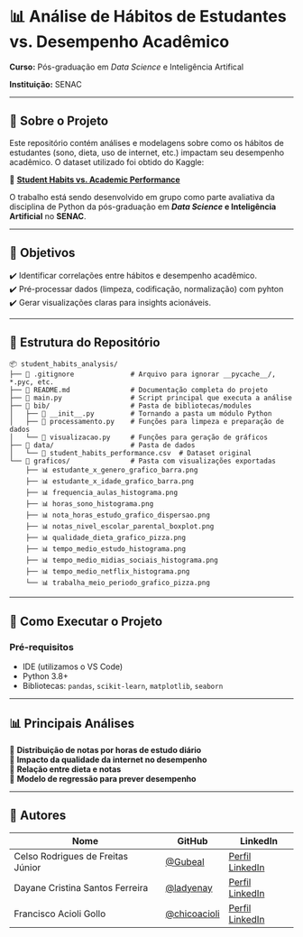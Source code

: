 # **📊 Análise de Hábitos de Estudantes vs. Desempenho Acadêmico**  

**Curso:** Pós-graduação em _Data Science_ e Inteligência Artifical

**Instituição:** SENAC

---

## **📌 Sobre o Projeto**  
Este repositório contém análises e modelagens sobre como os hábitos de estudantes (sono, dieta, uso de internet, etc.) impactam seu desempenho acadêmico. O dataset utilizado foi obtido do Kaggle:  

🔗 **[Student Habits vs. Academic Performance](https://www.kaggle.com/datasets/jayaantanaath/student-habits-vs-academic-performance)**  

O trabalho está sendo desenvolvido em grupo como parte avaliativa da disciplina de Python da pós-graduação em **_Data Science_ e Inteligência Artificial** no **SENAC**.  

---

## **🎯 Objetivos**  
✔️ Identificar correlações entre hábitos e desempenho acadêmico.  
✔️ Pré-processar dados (limpeza, codificação, normalização) com pyhton  
✔️ Gerar visualizações claras para insights acionáveis.  

---

## **📂 Estrutura do Repositório**  
```
📦 student_habits_analysis/
├── 📄 .gitignore              # Arquivo para ignorar __pycache__/, *.pyc, etc.
├── 📄 README.md               # Documentação completa do projeto
├── 📄 main.py                 # Script principal que executa a análise
├── 📂 bib/                    # Pasta de bibliotecas/modules
│   ├── 📄 __init__.py         # Tornando a pasta um módulo Python
│   ├── 📄 processamento.py    # Funções para limpeza e preparação de dados
│   └── 📄 visualizacao.py     # Funções para geração de gráficos
├── 📂 data/                   # Pasta de dados
│   └── 📄 student_habits_performance.csv  # Dataset original
└── 📂 graficos/               # Pasta com visualizações exportadas
    ├── 📊 estudante_x_genero_grafico_barra.png
    ├── 📊 estudante_x_idade_grafico_barra.png
    ├── 📊 frequencia_aulas_histograma.png
    ├── 📊 horas_sono_histograma.png
    ├── 📊 nota_horas_estudo_grafico_dispersao.png
    ├── 📊 notas_nivel_escolar_parental_boxplot.png
    ├── 📊 qualidade_dieta_grafico_pizza.png
    ├── 📊 tempo_medio_estudo_histograma.png
    ├── 📊 tempo_medio_midias_sociais_histograma.png
    ├── 📊 tempo_medio_netflix_histograma.png
    └── 📊 trabalha_meio_periodo_grafico_pizza.png
```

---

## **🔧 Como Executar o Projeto**  
### **Pré-requisitos**  
- IDE (utilizamos o VS Code)
- Python 3.8+
- Bibliotecas: `pandas`, `scikit-learn`, `matplotlib`, `seaborn`  

---

## **📊 Principais Análises**  
🔹 **Distribuição de notas por horas de estudo diário**  
🔹 **Impacto da qualidade da internet no desempenho**  
🔹 **Relação entre dieta e notas**  
🔹 **Modelo de regressão para prever desempenho**  

---

## **👥 Autores**  
| Nome | GitHub | LinkedIn |  
|------|--------|----------|  
| Celso Rodrigues de Freitas Júnior | [@Gubeal](https://github.com/seuuser) | [Perfil LinkedIn](https://www.linkedin.com/in/celsogubeal/) |  
| Dayane Cristina Santos Ferreira| [@ladyenay](https://github.com/seuuser) | [Perfil LinkedIn](https://www.linkedin.com/in/ladyenay/) |  
| Francisco Acioli Gollo | [@chicoacioli](https://github.com/user2) | [Perfil LinkedIn](https://www.linkedin.com/in/francisco-acioli-gollo-04467871/) |  




